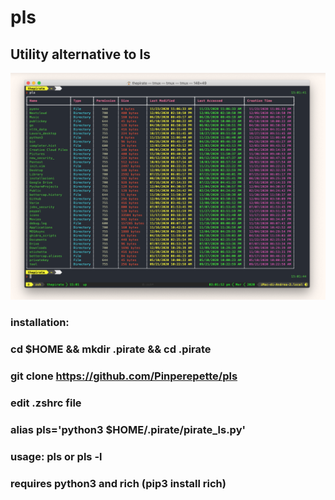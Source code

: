 # pls
## Utility alternative to ls
![alt text](https://github.com/Pinperepette/pls/blob/main/im.png)
### installation: 
### cd $HOME && mkdir .pirate && cd .pirate
### git clone https://github.com/Pinperepette/pls
### edit .zshrc file
### alias pls='python3 $HOME/.pirate/pirate_ls.py'
### usage: pls or pls -l
### requires python3 and rich (pip3 install rich)
